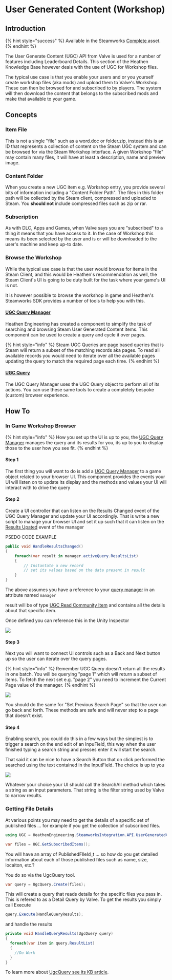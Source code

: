 # User Generated Content (Workshop)

## Introduction

{% hint style="success" %}
Available in the Steamworks [Complete ](https://assetstore.unity.com/packages/tools/integration/steamworks-v2-complete-190316)asset.
{% endhint %}

The User Generate Content (UGC) API from Valve is used for a number of features including Leaderboard Details. This section of the Heathen Knowledge Base however deals with the use of UGC for Workshop files.

The typical use case is that you enable your users and or you yourself create workshop files (aka mods) and upload them to Valve's Workshop. These can then be browsed for and subscribed to by players. The system will then download the content that belongs to the subscribed mods and make that available to your game.

## Concepts

### Item File

This is not a single "file" such as a word.doc or folder.zip, instead this is an ID that represents a collection of content on the Steam UGC system and can be browsed for via the Steam Workshop interface. A given Workshop "file" may contain many files, it will have at least a description, name and preview image.

### Content Folder

When you create a new UGC item e.g. Workshop entry, you provide several bits of information including a "Content Folder Path". The files in this folder path will be collected by the Steam client, compressed and uploaded to Steam. You **should not** include compressed files such as zip or rar.&#x20;

### Subscription

As with DLC, Apps and Games, when Valve says you are "subscribed" to a thing it means that you have access to it. In the case of Workshop this means its been selected by the user and is or will be downloaded to the user's machine and keep up-to date.

### Browse the Workshop

While the typical use case is that the user would browse for items in the Steam Client, and this would be Heathen's recommendation as well, the Steam Client's UI is going to be duty built for the task where your game's UI is not.&#x20;

It is however possible to browse the workshop in game and Heathen's Steamworks SDK provides a number of tools to help you with this.

#### [UGC Query Manager](../../components/ugc-query-manager.md)

Heathen Engineering has created a component to simplify the task of searching and browsing Steam User Generated Content items. This component can be used to create a query and cycle it over pages.

{% hint style="info" %}
Steam UGC Queries are page based queries that is Steam will return a subset of the matching records aka pages. To read all available records you would need to iterate over all the available pages updating the query to match the required page each time.
{% endhint %}

#### [UGC Query](../../objects/ugc-query.md)

The UGC Query Manager uses the UGC Query object to perform all of its actions. You can use these same tools to create a completely bespoke (custom) browser experience.&#x20;

## How To

### In Game Workshop Browser

{% hint style="info" %}
How you set up the UI is up to you, the [UGC Query Manager](../../components/ugc-query-manager.md) manages the query and its results for you, its up to you to display those to the user how you see fit.
{% endhint %}

#### Step 1

The first thing you will want to do is add a [UGC Query Manager](../../components/ugc-query-manager.md) to a game object related to your browser UI. This component provides the events your UI will listen on to update its display and the methods and values your UI will interact with to drive the query

#### Step 2

Create a UI controller that can listen on the Results Changed event of the UGC Query Manager and update your UI accordingly. That is write a new script to manage your browser UI and set it up such that it can listen on the [Results Upated](../../components/ugc-query-manager.md#events) event of the manager

PSEDO CODE EXAMPLE

```csharp
public void HandleResultsChanged()
{
    foreach(var result in manager.activeQuery.ResultsList)
    {
        // Instantate a new record
        // set its values based on the data present in result
    }
}
```

The above assumes you have a reference to your [query manager](../../components/ugc-query-manager.md) in an attribute named `manager`&#x20;

result will be of type [UGC Read Community Item](../../objects/ugc-community-item.md) and contains all the details about that specific item.

Once defined you can reference this in the Unity Inspector

![](<../../../../.gitbook/assets/image (173) (1).png>)

#### Step 3

Next you will want to connect UI controls such as a Back and Next button up so the user can iterate over the query pages.

{% hint style="info" %}
Remember UGC Query doesn't return all the results in one batch. You will be querying "page 1" which will return a subset of items. To fetch the next set e.g. "page 2" you need to increment the Current Page value of the manager.
{% endhint %}

![](<../../../../.gitbook/assets/image (160) (1) (1) (1).png>)

You should do the same for "Set Previous Search Page" so that the user can go back and forth. These methods are safe and will never step to a page that doesn't exist.

#### Step 4

Enabling search, you could do this in a few ways but the simplest is to trigger a search on the end edit of an InpuField, this way when the user finished typing a search string and presses enter it will start the search.

That said it can be nice to have a Search Button that on click performed the searched using the text contained in the InputField. The choice is up to you

![](<../../../../.gitbook/assets/image (172) (1) (1).png>)

Whatever your choice your UI should call the SearchAll method which takes a string as an input parameters. That string is the filter string used by Valve to narrow results.

### Getting File Details

At various points you may need to get the details of a specific set of published files ... for example if you get the collection of subscribed files.

```csharp
using UGC = HeathenEngineering.SteamworksIntegration.API.UserGeneratedContent.Client;
```

```csharp
var files = UGC.GetSubscribedItems();
```

You will have an array of PublishedFIleId\_t ... so how do you get detailed information about each of those published files such as name, size, locaiton, etc.?

You do so via the UgcQuery tool.

```csharp
var query = UgcQuery.Create(files);
```

This will create a query that reads details for the specific files you pass in. This is refered to as a Detail Query by Valve. To get the results you simply call Execute

```csharp
query.Execute(HandleQueryResults);
```

and handle the results

```csharp
private void HandleQueryResults(UgcQuery query)
{
  foreach(var item in query.ResultList)
  {
    //Do Work
  }
}
```

To learn more about [UgcQuery see its KB article](../../objects/ugc-query.md).

